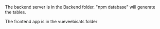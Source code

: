 The backend server is in the Backend folder. "npm database" will generate the tables.

The frontend app is in the vueveebisats folder
